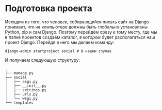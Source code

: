 # Подготовка проекта

Исходим из того, что человек, собирающийся писать сайт на Django понимает, что на компьютере должны быть глобально установлены Python, pip и сам Django. Поэтому перейдём сразу к тому месту, где мы в папке проектов создаём каталог, *в котором* будет располагаться наш проект Django. Перейдя в него мы делаем команду:

```shell
django-admin startproject social # В нашем случае
```

И получаем следующую структуру:

```shell
.
├── manage.py
├── social
│   ├── asgi.py
│   ├── __init__.py
│   ├── settings.py
│   ├── urls.py
│   └── wsgi.py
└── templates
```

